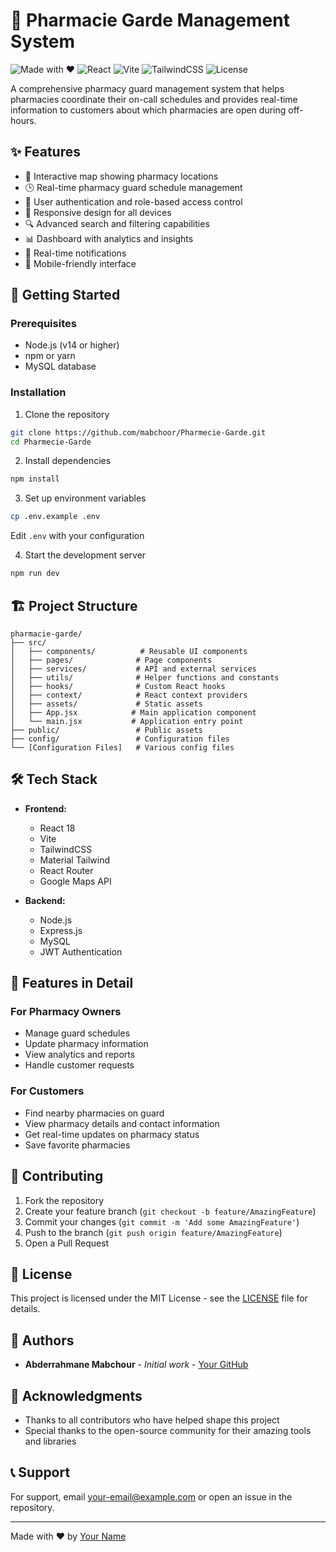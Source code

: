 # 💊 Pharmacie Garde Management System

![Made with ❤️](https://img.shields.io/badge/Made%20with-%F0%9F%92%96-ff69b4)
![React](https://img.shields.io/badge/React-18-blue)
![Vite](https://img.shields.io/badge/Vite-Latest-brightgreen)
![TailwindCSS](https://img.shields.io/badge/TailwindCSS-3-blue)
![License](https://img.shields.io/badge/License-MIT-yellow)

A comprehensive pharmacy guard management system that helps pharmacies coordinate their on-call schedules and provides real-time information to customers about which pharmacies are open during off-hours.

## ✨ Features

- 📍 Interactive map showing pharmacy locations
- 🕒 Real-time pharmacy guard schedule management
- 👥 User authentication and role-based access control
- 📱 Responsive design for all devices
- 🔍 Advanced search and filtering capabilities
- 📊 Dashboard with analytics and insights
- 🔔 Real-time notifications
- 📱 Mobile-friendly interface

## 🚀 Getting Started

### Prerequisites

- Node.js (v14 or higher)
- npm or yarn
- MySQL database

### Installation

1. Clone the repository
```bash
git clone https://github.com/mabchoor/Pharmecie-Garde.git
cd Pharmecie-Garde
```

2. Install dependencies
```bash
npm install
```

3. Set up environment variables
```bash
cp .env.example .env
```
Edit `.env` with your configuration

4. Start the development server
```bash
npm run dev
```

## 🏗️ Project Structure

```plaintext
pharmacie-garde/
├── src/
│   ├── components/          # Reusable UI components
│   ├── pages/              # Page components
│   ├── services/           # API and external services
│   ├── utils/              # Helper functions and constants
│   ├── hooks/              # Custom React hooks
│   ├── context/            # React context providers
│   ├── assets/             # Static assets
│   ├── App.jsx            # Main application component
│   └── main.jsx           # Application entry point
├── public/                 # Public assets
├── config/                 # Configuration files
└── [Configuration Files]   # Various config files
```

## 🛠️ Tech Stack

- **Frontend:**
  - React 18
  - Vite
  - TailwindCSS
  - Material Tailwind
  - React Router
  - Google Maps API

- **Backend:**
  - Node.js
  - Express.js
  - MySQL
  - JWT Authentication

## 📱 Features in Detail

### For Pharmacy Owners
- Manage guard schedules
- Update pharmacy information
- View analytics and reports
- Handle customer requests

### For Customers
- Find nearby pharmacies on guard
- View pharmacy details and contact information
- Get real-time updates on pharmacy status
- Save favorite pharmacies

## 🤝 Contributing

1. Fork the repository
2. Create your feature branch (`git checkout -b feature/AmazingFeature`)
3. Commit your changes (`git commit -m 'Add some AmazingFeature'`)
4. Push to the branch (`git push origin feature/AmazingFeature`)
5. Open a Pull Request

## 📝 License

This project is licensed under the MIT License - see the [LICENSE](LICENSE) file for details.

## 👥 Authors

- **Abderrahmane Mabchour** - *Initial work* - [Your GitHub](https://github.com/mabchoor)

## 🙏 Acknowledgments

- Thanks to all contributors who have helped shape this project
- Special thanks to the open-source community for their amazing tools and libraries

## 📞 Support

For support, email your-email@example.com or open an issue in the repository.

---

Made with ❤️ by [Your Name](https://github.com/yourusername)
